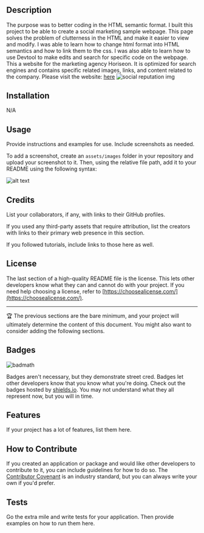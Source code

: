 # <code-refactor>

## Description

The purpose was to better coding in the HTML semantic format. I built this project to be able to create a social marketing sample webpage. This page solves the problem of clutterness in the HTML and make it easier to view and modify. I was able to learn how to change html format into HTML semantics and how to link them to the css. I was also able to learn how to use Devtool to make edits and search for specific code on the webpage.
This a website for the marketing agency Horiseon. It is optimized for search engines and contains specific related images, links, and content related to the company. Please visit the website: [here](https://caltran117.github.io/code-refactor/)
![social reputation img](https://i.postimg.cc/BvBj3Y6m/Screenshot-2022-09-10-141213.png)

## Installation

N/A

## Usage

Provide instructions and examples for use. Include screenshots as needed.

To add a screenshot, create an `assets/images` folder in your repository and upload your screenshot to it. Then, using the relative file path, add it to your README using the following syntax:

![alt text](assets/images/screenshot.png)

## Credits

List your collaborators, if any, with links to their GitHub profiles.

If you used any third-party assets that require attribution, list the creators with links to their primary web presence in this section.

If you followed tutorials, include links to those here as well.

## License

The last section of a high-quality README file is the license. This lets other developers know what they can and cannot do with your project. If you need help choosing a license, refer to [https://choosealicense.com/](https://choosealicense.com/).

---

🏆 The previous sections are the bare minimum, and your project will ultimately determine the content of this document. You might also want to consider adding the following sections.

## Badges

![badmath](https://img.shields.io/github/languages/top/nielsenjared/badmath)

Badges aren't necessary, but they demonstrate street cred. Badges let other developers know that you know what you're doing. Check out the badges hosted by [shields.io](https://shields.io/). You may not understand what they all represent now, but you will in time.

## Features

If your project has a lot of features, list them here.

## How to Contribute

If you created an application or package and would like other developers to contribute to it, you can include guidelines for how to do so. The [Contributor Covenant](https://www.contributor-covenant.org/) is an industry standard, but you can always write your own if you'd prefer.

## Tests

Go the extra mile and write tests for your application. Then provide examples on how to run them here.